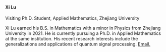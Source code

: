 #### Xi Lu

Visiting Ph.D. Student, Applied Mathematics, Zhejiang University

Xi Lu earned his B.S. in Mathematics with a minor in Physics from Zhejiang University in 2021. He is currently pursuing a Ph.D. in Applied Mathematics at the same institution. His recent research interests include the generalizations and applications of quantum signal processing. [Email.](mailto:xlu32@ncsu.edu)
